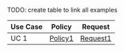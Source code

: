 TODO: create table to link all examples

| Use Case | Policy                        | Request                         |
| -------- | ----------------------------- | ------------------------------- |
| UC 1     | [Policy1](./uc-01/policy.ttl) | [Request1](./uc-01/request.ttl) |
